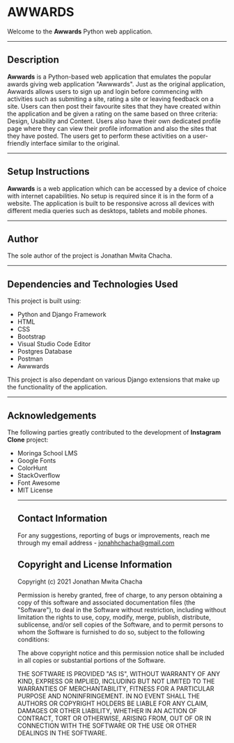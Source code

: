 # AWWARDS

Welcome to the **Awwards** Python web application.

<hr>

## Description

**Awwards** is a Python-based web application that emulates the popular awards giving web application "Awwwards". Just as the original application, Awwards allows users to sign up and login before commencing with activities such as submiting a site, rating a site or leaving feedback on a site. Users can then post their favourite sites that they have created within the application and be given a rating on the same based on three criteria: Design, Usability and Content. Users also have their own dedicated profile page where they can view their profile information and also the sites that they have posted. The users get to perform these activities on a user-friendly interface similar to the original.


<hr>

## Setup Instructions

**Awwards** is a web application which can be accessed by a device of choice with internet capabilities. No setup is required since it is in the form of a website. The application is built to be responsive across all devices with different media queries such as desktops, tablets and mobile phones.

<hr>

## Author

The sole author of the project is Jonathan Mwita Chacha.

<hr>

## Dependencies and Technologies Used

This project is built using:
<ul>
 <li> Python and Django Framework</li>
 <li> HTML</li>
 <li> CSS</li>
 <li> Bootstrap</li>
 <li>Visual Studio Code Editor</li>
 <li>Postgres Database</li>
 <li>Postman</li>
 <li>Awwwards</li>
</ul>
This project is also dependant on various Django extensions that make up the functionality of the application.

<hr>

## Acknowledgements

The following parties greatly contributed to the development of **Instagram Clone** project:
<ul>
 <li>Moringa School LMS</li>
 <li>Google Fonts</li>
 <li>ColorHunt</li>
 <li>StackOverflow</li>
 <li>Font Awesome</li>
 <li>MIT License</li>
</ui>

<hr>

## Contact Information

For any suggestions, reporting of bugs or improvements, reach me through my email address - jonahhchacha@gmail.com

## Copyright and License Information

Copyright (c) 2021 Jonathan Mwita Chacha

Permission is hereby granted, free of charge, to any person obtaining
a copy of this software and associated documentation files (the
"Software"), to deal in the Software without restriction, including
without limitation the rights to use, copy, modify, merge, publish,
distribute, sublicense, and/or sell copies of the Software, and to
permit persons to whom the Software is furnished to do so, subject to
the following conditions:

The above copyright notice and this permission notice shall be
included in all copies or substantial portions of the Software.

THE SOFTWARE IS PROVIDED "AS IS", WITHOUT WARRANTY OF ANY KIND,
EXPRESS OR IMPLIED, INCLUDING BUT NOT LIMITED TO THE WARRANTIES OF
MERCHANTABILITY, FITNESS FOR A PARTICULAR PURPOSE AND
NONINFRINGEMENT. IN NO EVENT SHALL THE AUTHORS OR COPYRIGHT HOLDERS BE
LIABLE FOR ANY CLAIM, DAMAGES OR OTHER LIABILITY, WHETHER IN AN ACTION
OF CONTRACT, TORT OR OTHERWISE, ARISING FROM, OUT OF OR IN CONNECTION
WITH THE SOFTWARE OR THE USE OR OTHER DEALINGS IN THE SOFTWARE.
